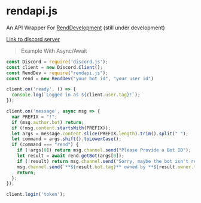 # rendapi.js

An API Wrapper For [RendDevelopment](https://rend-dev.glitch.me)
(still under development)

[Link to discord server](https://discord.gg/c5dMfsF)

>Example With Async/Await
```js
const Discord = require('discord.js');
const client = new Discord.Client();
const RendDev = require("rendapi.js");
const rend = new RendDev("your bot id", "your user id")

client.on('ready', () => {
  console.log(`Logged in as ${client.user.tag}!`);
});

client.on('message', async msg => {
  var PREFIX = "!";
  if (msg.author.bot) return;
  if (!msg.content.startsWith(PREFIX));
  let args = message.content.slice(PREFIX.length).trim().split(" ");
  let command = args.shift().toLowerCase();
  if (command === "rend") {
    if (!args[0]) return msg.channel.send("Please Provide a Bot ID");
    let result = await rend.getBot(args[0]);
    if (!result) return msg.channel.send("Sorry, maybe the bot isn't registered in RendDevelopment");
    msg.channel.send(`**${result.bot.tag}** owned by **${result.owner.tag}** with prefix **${result.prefix}**`);
    return;
  };
});

client.login('token');
```
